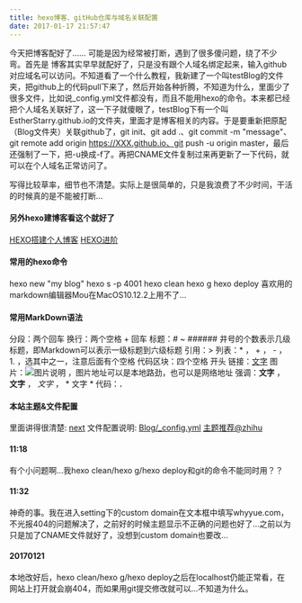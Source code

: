 ```yaml
---
title: hexo博客、gitHub仓库与域名关联配置
date: 2017-01-17 21:57:47
---
```

今天把博客配好了……
可能是因为经常被打断，遇到了很多傻问题，绕了不少弯。首先是 博客其实早早就配好了，只是没有跟个人域名绑定起来，输入github对应域名可以访问。不知道看了一个什么教程，我新建了一个叫testBlog的文件夹，把github上的代码pull下来了，然后开始各种折腾，不知道为什么，里面少了很多文件，比如说_config.yml文件都没有，而且不能用hexo的命令。本来都已经把个人域名关联好了，这一下子就傻眼了，testBlog下有一个叫EstherStarry.github.io的文件夹，里面才是博客相关的内容。于是要重新把原配（Blog文件夹）关联github了，git init、git add .、git commit -m "message"、git remote add origin https://XXX.github.io、git push -u origin master，最后还强制了一下，把-u换成-f了。再把CNAME文件复制过来再更新了一下代码，就可以在个人域名正常访问了。

写得比较草率，细节也不清楚。实际上是很简单的，只是我浪费了不少时间，干活的时候真的是不能被打断…

#### 另外hexo建博客看这个就好了 #### 
[HEXO搭建个人博客](http://baixin.io/2015/08/HEXO%E6%90%AD%E5%BB%BA%E4%B8%AA%E4%BA%BA%E5%8D%9A%E5%AE%A2/)
[HEXO进阶](http://baixin.io/2016/06/HEXO_Advanced/)
#### 常用的hexo命令 ####
hexo new "my blog"
hexo s -p 4001
hexo clean
hexo g
hexo deploy
喜欢用的markdown编辑器Mou在MacOS10.12.2上用不了…
#### 常用MarkDown语法 ####
分段：两个回车
换行：两个空格 + 回车
标题：# ~ ###### 井号的个数表示几级标题，即Markdown可以表示一级标题到六级标题
引用：>
列表：* ， + ， - ， 1. ，选其中之一，注意后面有个空格
代码区块：四个空格 开头
链接：[文字](链接地址)
图片：![图片说明](图片地址) ，图片地址可以是本地路劲，也可以是网络地址
强调：**文字** ， __文字__ ， _文字_ ， * 文字 *
代码：``，``
#### 本站主题&文件配置 ####
里面讲得很清楚: [next](http://theme-next.iissnan.com/getting-started.html)
文件配置说明: [Blog/_config.yml](http://www.isetsuna.com/hexo/install-config/)
[主题推荐@zhihu](https://www.zhihu.com/question/24422335)
#### 11:18 #### 
有个小问题啊…我hexo clean/hexo g/hexo deploy和git的命令不能同时用？？

#### 11:32 #### 
神奇的事。我在进入setting下的custom domain在文本框中填写whyyue.com，不光报404的问题解决了，之前好的时候主题显示不正确的问题也好了…之前以为只是加了CNAME文件就好了，没想到custom domain也要改…

#### 20170121 ####
本地改好后，hexo clean/hexo g/hexo deploy之后在localhost仍能正常看，在网站上打开就会崩404，而如果用git提交修改就可以…不知道为什么。